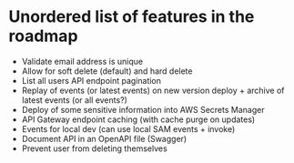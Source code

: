 # Unordered list of features in the roadmap

-   Validate email address is unique
-   Allow for soft delete (default) and hard delete
-   List all users API endpoint pagination
-   Replay of events (or latest events) on new version deploy + archive of latest events (or all events?)
-   Deploy of some sensitive information into AWS Secrets Manager
-   API Gateway endpoint caching (with cache purge on updates)
-   Events for local dev (can use local SAM events + invoke)
-   Document API in an OpenAPI file (Swagger)
-   Prevent user from deleting themselves
